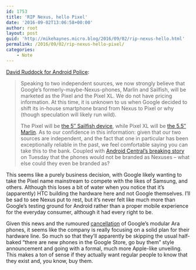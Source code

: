 ```yaml
---
id: 1753
title: 'RIP Nexus, hello Pixel'
date: '2016-09-02T13:06:58+00:00'
author: root
layout: post
guid: 'http://mikehaynes.micro.blog/2016/09/02/rip-nexus-hello.html'
permalink: /2016/09/02/rip-nexus-hello-pixel/
categories:
    - Note
---
```


[David Ruddock for Android Police](https://www.androidpolice.com/2016/09/01/exclusive-googles-new-phones-will-be-called-the-pixel-and-pixel-xl/):

> Speaking to two independent sources, we now strongly believe that Google’s formerly-maybe-Nexus-phones, Marlin and Sailfish, will be marketed as the Pixel and the Pixel XL. We do not have pricing information. At this time, it is unknown to us when Google decided to shift its in-house smartphone brand from Nexus to Pixel or why (though speculation will likely run wild).
> 
>  The Pixel will be [the 5″ Sailfish device](http://www.androidpolice.com/2016/06/23/exclusive-specs-for-sailfish-the-smaller-of-two-upcoming-htc-built-nexus-devices/), while Pixel XL will be [the 5.5″ Marlin](http://www.androidpolice.com/2016/06/30/exclusive-specs-for-marlin-the-larger-of-two-upcoming-htc-built-nexus-phones/). As to our confidence in this information: given that our two sources are independent, and the fact that one in particular has been exceptionally reliable in the past, we feel comfortable saying you can take this to the bank. Coupled with [Android Central’s breaking story](http://www.androidcentral.com/end-nexus-2016-google-phones-forge-new-path) on Tuesday that the phones would not be branded as Nexuses – what else could they even be branded as?

This seems like a purely business decision, with Google likely wanting to take the Pixel name mainstream to compete with the likes of Samsung, and others. Although this loses a bit of water when you notice that it’s (apparently) HTC building the hardware here and not Google themselves. I’ll be sad to see Nexus put to rest, but it’s never felt like much more than Google’s testing ground for Android rather than a proper mobile experience for the everyday consumer, although it had every right to be.

Given this news and the rumoured [cancellation](http://www.theverge.com/circuitbreaker/2016/9/1/12762236/google-project-ara-suspended-modular-phone-report) of Google’s modular Ara phones, it seems like the company is really focusing on a solid plan for their hardware line. So much so that they’ll apparently be skipping the usual half-baked “there are new phones in the Google Store, go buy them” style announcement and going with a formal, much more Apple-like unveiling. This makes a ton of sense if they actually want regular people to know that they exist and, you know, buy them.